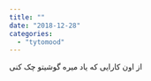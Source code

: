 ```yaml
---
title: ""
date: "2018-12-28"
categories: 
  - "tytomood"
---
```


از اون کارایی که یاد میره گوشیتو چک کنی
